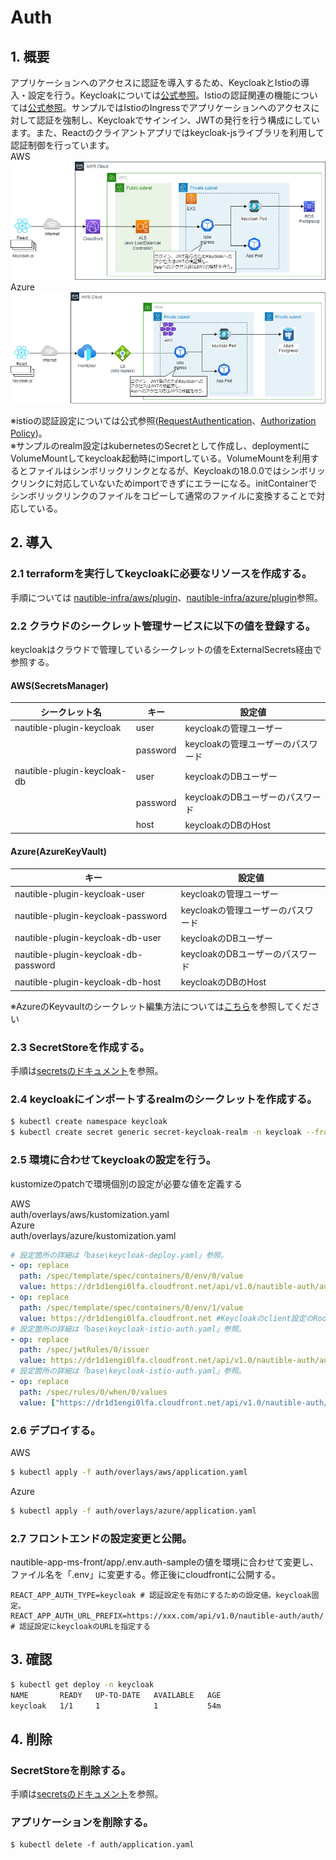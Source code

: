 
# Auth

## 1. 概要

アプリケーションへのアクセスに認証を導入するため、KeycloakとIstioの導入・設定を行う。Keycloakについては[公式参照](https://www.keycloak.org/)。Istioの認証関連の機能については[公式参照](https://istio.io/latest/docs/reference/config/security/)。サンプルではIstioのIngressでアプリケーションへのアクセスに対して認証を強制し、Keycloakでサインイン、JWTの発行を行う構成にしています。また、Reactのクライアントアプリではkeycloak-jsライブラリを利用して認証制御を行っています。  
AWS
![認証設定イメージ](keycloak-aws.png)
Azure
![認証設定イメージ](keycloak-azure.png)

※istioの認証設定については公式参照([RequestAuthentication](https://istio.io/latest/docs/reference/config/security/request_authentication/)、[Authorization Policy](https://istio.io/latest/docs/reference/config/security/authorization-policy/))。  
※サンプルのrealm設定はkubernetesのSecretとして作成し、deploymentにVolumeMountしてkeycloak起動時にimportしている。VolumeMountを利用するとファイルはシンボリックリンクとなるが、Keycloakの18.0.0ではシンボリックリンクに対応していないためimportできずにエラーになる。initContainerでシンボリックリンクのファイルをコピーして通常のファイルに変換することで対応している。

## 2. 導入

### 2.1 terraformを実行してkeycloakに必要なリソースを作成する。

手順については
[nautible-infra/aws/plugin](https://github.com/nautible/nautible-infra/tree/main/aws/plugin)、[nautible-infra/azure/plugin](https://github.com/nautible/nautible-infra/tree/main/azure/plugin)参照。  

### 2.2 クラウドのシークレット管理サービスに以下の値を登録する。

keycloakはクラウドで管理しているシークレットの値をExternalSecrets経由で参照する。

#### AWS(SecretsManager)

|  シークレット名  | キー |  設定値  |
| ---- | ---- | ---- |
| nautible-plugin-keycloak    | user | keycloakの管理ユーザー |
|                             | password | keycloakの管理ユーザーのパスワード |
| nautible-plugin-keycloak-db | user | keycloakのDBユーザー |
|                             | password| keycloakのDBユーザーのパスワード |
|                             | host| keycloakのDBのHost |

#### Azure(AzureKeyVault)

|  キー |  設定値  |
| ---- | ---- |
| nautible-plugin-keycloak-user | keycloakの管理ユーザー |
| nautible-plugin-keycloak-password | keycloakの管理ユーザーのパスワード |
| nautible-plugin-keycloak-db-user | keycloakのDBユーザー |
| nautible-plugin-keycloak-db-password| keycloakのDBユーザーのパスワード |
| nautible-plugin-keycloak-db-host| keycloakのDBのHost |

※AzureのKeyvaultのシークレット編集方法については[こちら](../docs/azure/keyvault/README.md)を参照してください

### 2.3 SecretStoreを作成する。

手順は[secretsのドキュメント](../secrets/README.md)を参照。

### 2.4 keycloakにインポートするrealmのシークレットを作成する。
```bash
$ kubectl create namespace keycloak
$ kubectl create secret generic secret-keycloak-realm -n keycloak --from-file=auth/base/realm.json
```

### 2.5 環境に合わせてkeycloakの設定を行う。  
kustomizeのpatchで環境個別の設定が必要な値を定義する

AWS  
auth/overlays/aws/kustomization.yaml  
Azure  
auth/overlays/azure/kustomization.yaml

```yaml
# 設定箇所の詳細は「base\keycloak-deploy.yaml」参照。
- op: replace
  path: /spec/template/spec/containers/0/env/0/value
  value: https://dr1d1engi0lfa.cloudfront.net/api/v1.0/nautible-auth/auth #Keycloakのrealm設定のfrontend urlを設定する
- op: replace
  path: /spec/template/spec/containers/0/env/1/value
  value: https://dr1d1engi0lfa.cloudfront.net #Keycloakのclient設定のRoot urlを設定する
# 設定箇所の詳細は「base\keycloak-istio-auth.yaml」参照。
- op: replace
  path: /spec/jwtRules/0/issuer
  value: https://dr1d1engi0lfa.cloudfront.net/api/v1.0/nautible-auth/auth/realms/nautible-auth # istioのRequestAuthentication設定のissuerにkeycloakのURLを指定する
# 設定箇所の詳細は「base\keycloak-istio-auth.yaml」参照。
- op: replace
  path: /spec/rules/0/when/0/values
  value: ["https://dr1d1engi0lfa.cloudfront.net/api/v1.0/nautible-auth/auth/realms/nautible-auth"] # istioのAuthorizationPolicy設定のrequest.auth.claims[iss]にkeycloakのURLを指定する

```
  
### 2.6 デプロイする。
AWS
```bash
$ kubectl apply -f auth/overlays/aws/application.yaml
```

Azure
```bash
$ kubectl apply -f auth/overlays/azure/application.yaml
```

### 2.7 フロントエンドの設定変更と公開。

nautible-app-ms-front/app/.env.auth-sampleの値を環境に合わせて変更し、ファイル名を「.env」に変更する。修正後にcloudfrontに公開する。
```
REACT_APP_AUTH_TYPE=keycloak # 認証設定を有効にするための設定値。keycloak固定。
REACT_APP_AUTH_URL_PREFIX=https://xxx.com/api/v1.0/nautible-auth/auth/ # 認証設定にkeycloakのURLを指定する
```

## 3. 確認

```bash
$ kubectl get deploy -n keycloak
NAME       READY   UP-TO-DATE   AVAILABLE   AGE
keycloak   1/1     1            1           54m
```

## 4. 削除

### SecretStoreを削除する。

手順は[secretsのドキュメント](../secrets/README.md)を参照。

### アプリケーションを削除する。

```
$ kubectl delete -f auth/application.yaml
```
